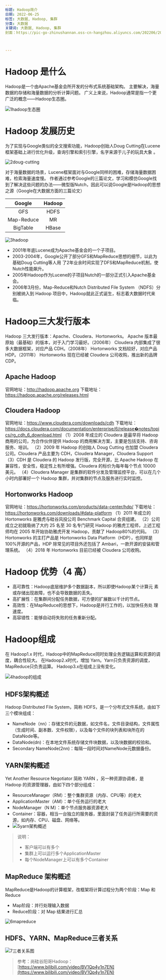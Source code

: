 ```yaml
---
标题: Hadoop简介
日期: 2022-06-25
标签: 大数据, Hadoop, 集群
分类: 大数据
关键词: 大数据, Hadoop, 集群
封面：https://pic-go-zhinushannan.oss-cn-hangzhou.aliyuncs.com/202206/202206261620161.png



---
```




# Hadoop 是什么

Hadoop是一个由Apache基金会所开发的分布式系统基础架构。
主要解决，海量数据的存储和海量数据的分析计算问题。
广义上来说，Hadoop通常是指一个更广泛的概念——Hadoop生态圈。

![1hadoop生态圈](https://pic-go-zhinushannan.oss-cn-hangzhou.aliyuncs.com/202206/202207041035054.png)

# Hadoop 发展历史

为了实现与Google类似的全文搜索功能，Hadoop创始人Doug Cutting在Lucene框架基础上进行优化升级，查询引擎和索引引擎，名字来源于儿子的玩具大象 。

![2doug-cutting](https://pic-go-zhinushannan.oss-cn-hangzhou.aliyuncs.com/202206/202207041035409.png)

对于海量数据的场景，Lucene框架面对与Google同样的困难，存储海量数据困难，检索海量速度慢。 
作者通过参考Google的三篇论文，学习和模仿Google找到了解决这些问题的办法——微型版Nutch，因此可以说Google是Hadoop的思想之源（Google在大数据方面的三篇论文）

| Google | Hadoop |
| :--: | :--: |
| GFS | HDFS |
| Map-Reduce | MR |
| BigTable | HBase |



![3hadoop](https://pic-go-zhinushannan.oss-cn-hangzhou.aliyuncs.com/202206/202207041035443.png)

- 2001年年底Lucene成为Apache基金会的一个子项目。
- 2003-2004年，Google公开了部分GFS和MapReduce思想的细节，以此为基础Doug Cutting等人用 了2年业余时间实现了DFS和MapReduce机制，使Nutch性能飙升。
- 2005年Hadoop作为Lucene的子项目Nutch的一部分正式引入Apache基金会。
- 2006年3月份，Map-Reduce和Nutch Distributed File System （NDFS）分别被纳入到 Hadoop 项目中，Hadoop就此正式诞生，标志着大数据时代来临。

# Hadoop三大发行版本
Hadoop 三大发行版本：Apache、Cloudera、Hortonworks。
Apache 版本最原始（最基础）的版本，对于入门学习最好。（2006年）
Cloudera 内部集成了很多大数据框架，对应产品 CDH。（2008年）
Hortonworks 文档较好，对应产品 HDP。（2011年）
Hortonworks 现在已经被 Cloudera 公司收购，推出新的品牌 CDP。

## Apache Hadoop
官网地址：http://hadoop.apache.org
下载地址：https://hadoop.apache.org/releases.html

## Cloudera Hadoop
官网地址：https://www.cloudera.com/downloads/cdh
下载地址：https://docs.cloudera.com/documentation/enterprise/6/release�notes/topics/rg_cdh_6_download.html
（1）2008 年成立的 Cloudera 是最早将 Hadoop 商用的公司，为合作伙伴提供 Hadoop 的商用解决方案，主要是包括支持、咨询服务、培训。
（2）2009 年 Hadoop 的创始人 Doug Cutting 也加盟 Cloudera 公司。Cloudera 产品主要为 CDH，Cloudera Manager，Cloudera Support
（3）CDH 是 Cloudera 的 Hadoop 发行版，完全开源，比 Apache Hadoop 在兼容性，安全性，稳定性上有所增强。Cloudera 的标价为每年每个节点 10000 美元。
（4）Cloudera Manager 是集群的软件分发及管理监控平台，可以在几个小时内部署好一个 Hadoop 集群，并对集群的节点及服务进行实时监控。

## Hortonworks Hadoop
官网地址：https://hortonworks.com/products/data-center/hdp/
下载地址：https://hortonworks.com/downloads/#data-platform
（1）2011 年成立的 Hortonworks 是雅虎与硅谷风投公司 Benchmark Capital 合资组建。
（2）公司成立之初就吸纳了大约 25 名至 30 名专门研究 Hadoop 的雅虎工程师，上述工程师均在 2005 年开始协助雅虎开发 Hadoop，贡献了 Hadoop80%的代码。
（3）Hortonworks 的主打产品是 Hortonworks Data Platform（HDP），也同样是 100%开源的产品，HDP 除常见的项目外还包括了 Ambari，一款开源的安装和管理系统。
（4）2018 年 Hortonworks 目前已经被 Cloudera 公司收购。

# Hadoop 优势（4 高）
- 高可靠性：Hadoop底层维护多个数据副本，所以即使Hadoop某个计算元 素或存储出现故障，也不会导致数据的丢失。
- 高扩展性：在集群间分配任务数据，可方便的扩展数以千计的节点。 
- 高效性：在MapReduce的思想下，Hadoop是并行工作的，以加快任务处 理速度。 
- 高容错性：能够自动将失败的任务重新分配。

# Hadoop组成
在 Hadoop1.x 时代，Hadoop中的MapReduce同时处理业务逻辑运算和资源的调度，耦合性较大。
在Hadoop2.x时代，增加 Yarn。Yarn只负责资源的调度，MapReduce只负责运算。
Hadoop3.x在组成上没有变化。

![4hadoop的组成](https://pic-go-zhinushannan.oss-cn-hangzhou.aliyuncs.com/202206/202207041035694.png)



## HDFS架构概述
Hadoop Distributed File System，简称 HDFS，是一个分布式文件系统，由如下三个模块组成：
- NameNode（nn）：存储文件的元数据，如文件名，文件目录结构，文件属性（生成时间、副本数、文件权限），以及每个文件的块列表和块所在的DataNode等。
- DataNode(dn)：在本地文件系统存储文件块数据，以及块数据的校验和。
- Secondary NameNode(2nn)：每隔一段时间对NameNode元数据备份。

## YARN架构概述

Yet Another Resource Negotiator 简称 YARN ，另一种资源协调者，是 Hadoop 的资源管理器，由如下四个部分组成：
- ResourceManager（RM）：整个集群资源（内存、CPU等）的老大
- ApplicationMaster（AM）：单个任务运行的老大
- NodeManager（N M）：单个节点服务器资源老大
- Container：容器，相当一台独立的服务器，里面封装了任务运行所需要的资源，如内存、CPU、磁盘、网络等。
- ![5yarn架构概述](https://pic-go-zhinushannan.oss-cn-hangzhou.aliyuncs.com/202206/202207041036507.png)



> 说明：
> - 客户端可以有多个 
> - 集群上可以运行多个ApplicationMaster 
> - 每个NodeManager上可以有多个Container

## MapReduce 架构概述
MapReduce是Hadoop的计算框架，改框架将计算过程分为两个阶段：Map 和 Reduce

- Map阶段：并行处理输入数据
- Reduce阶段：对 Map 结果进行汇总



![6mapreduce](https://pic-go-zhinushannan.oss-cn-hangzhou.aliyuncs.com/202206/202207041036761.png)



## HDFS、YARN、MapReduce三者关系

![7三者关系图](https://pic-go-zhinushannan.oss-cn-hangzhou.aliyuncs.com/202206/202207041036865.png)



> 参考：尚硅谷阳哥Hadoop：[https://www.bilibili.com/video/BV1Qp4y1n7EN](https://www.bilibili.com/video/BV1Qp4y1n7EN)

